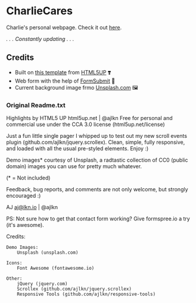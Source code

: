 # CharlieCares
Charlie's personal webpage. Check it out [here](https://charrr.github.io/charliecares/).

*. . . Constantly updating . . .*

## Credits
- Built on [this template](https://html5up.net/highlights) from [HTML5UP](https://html5up.net/) ❣️
- Web form with the help of [FormSubmit](https://formsubmit.co/) 💌
- Current background image frmo [Unsplash.com](https://unsplash.com/photos/A06cEjIW_rA) 🖼

### Original Readme.txt

Highlights by HTML5 UP
html5up.net | @ajlkn
Free for personal and commercial use under the CCA 3.0 license (html5up.net/license)


Just a fun little single pager I whipped up to test out my new scroll events plugin
(github.com/ajlkn/jquery.scrollex). Clean, simple, fully responsive, and loaded with
all the usual pre-styled elements. Enjoy :)

Demo images* courtesy of Unsplash, a radtastic collection of CC0 (public domain) images
you can use for pretty much whatever.

(* = Not included)

Feedback, bug reports, and comments are not only welcome, but strongly encouraged :)

AJ
aj@lkn.io | @ajlkn

PS: Not sure how to get that contact form working? Give formspree.io a try (it's awesome).


Credits:

    Demo Images:
        Unsplash (unsplash.com)

    Icons:
        Font Awesome (fontawesome.io)

    Other:
        jQuery (jquery.com)
        Scrollex (github.com/ajlkn/jquery.scrollex)
        Responsive Tools (github.com/ajlkn/responsive-tools)
